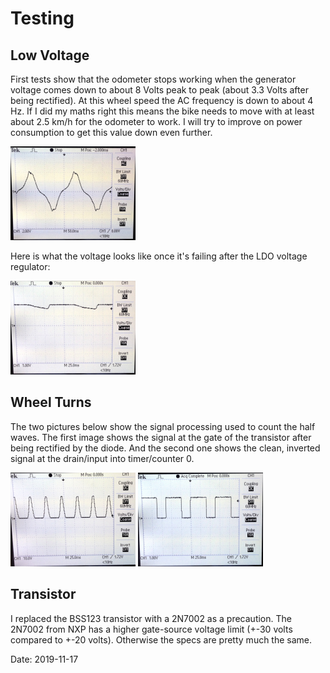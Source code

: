 # Testing

## Low Voltage

First tests show that the odometer stops working when the generator voltage comes down to about 8 Volts peak to peak (about 3.3 Volts after being rectified). At this wheel speed the AC frequency is down to about 4 Hz. If I did my maths right this means the bike needs to move with at least about 2.5 km/h for the odometer to work. I will try to improve on power consumption to get this value down even further.

<img src="images/hub-generator-slow.jpeg" width="200">

Here is what the voltage looks like once it's failing after the LDO voltage regulator:

<img src="images/power_starts_failing.jpeg" width="200">

## Wheel Turns

The two pictures below show the signal processing used to count the half waves. The first image shows the signal at the gate of the transistor after being rectified by the diode. And the second one shows the clean, inverted signal at the drain/input into timer/counter 0.

<img src="images/signal_half_waves.jpeg" width="200">

<img src="images/signal_after_transistor.jpeg" width="200">

## Transistor

I replaced the BSS123 transistor with a 2N7002 as a precaution. The 2N7002 from NXP has a higher gate-source voltage limit (+-30 volts compared to +-20 volts). Otherwise the specs are pretty much the same.

Date: 2019-11-17

